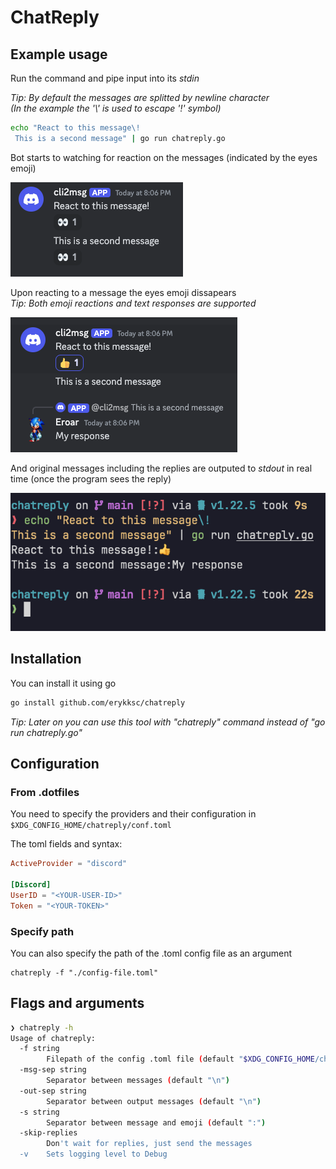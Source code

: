 # ChatReply

## Example usage
Run the command and pipe input into its _stdin_

_Tip: By default the messages are splitted by newline character_  
_(In the example the '\\' is used to escape '!' symbol)_
```bash
echo "React to this message\!
 This is a second message" | go run chatreply.go
```

Bot starts to watching for reaction on the messages (indicated by the eyes emoji)

![Watching for reaction on discord](./readme-assets/discord-watching-message.png)

Upon reacting to a message the eyes emoji dissapears  
_Tip: Both emoji reactions and text responses are supported_

![Reacting to discord message](./readme-assets/discord-reaction.png)

And original messages including the replies are outputed to _stdout_ in real time (once the program sees the reply)

![Cli output with reaction](./readme-assets/cli-output.png)

## Installation
You can install it using go

```bash
go install github.com/erykksc/chatreply
```

_Tip: Later on you can use this tool with "chatreply" command instead of "go run chatreply.go"_

## Configuration
### From .dotfiles
You need to specify the providers and their configuration in
`$XDG_CONFIG_HOME/chatreply/conf.toml`

The toml fields and syntax:

```toml
ActiveProvider = "discord"

[Discord]
UserID = "<YOUR-USER-ID>"
Token = "<YOUR-TOKEN>"
```

### Specify path
You can also specify the path of the .toml config file as an argument
```shell
chatreply -f "./config-file.toml"
```

## Flags and arguments
```bash
❯ chatreply -h
Usage of chatreply:
  -f string
        Filepath of the config .toml file (default "$XDG_CONFIG_HOME/chatreply/conf.toml")
  -msg-sep string
        Separator between messages (default "\n")
  -out-sep string
        Separator between output messages (default "\n")
  -s string
        Separator between message and emoji (default ":")
  -skip-replies
        Don't wait for replies, just send the messages
  -v    Sets logging level to Debug
```
